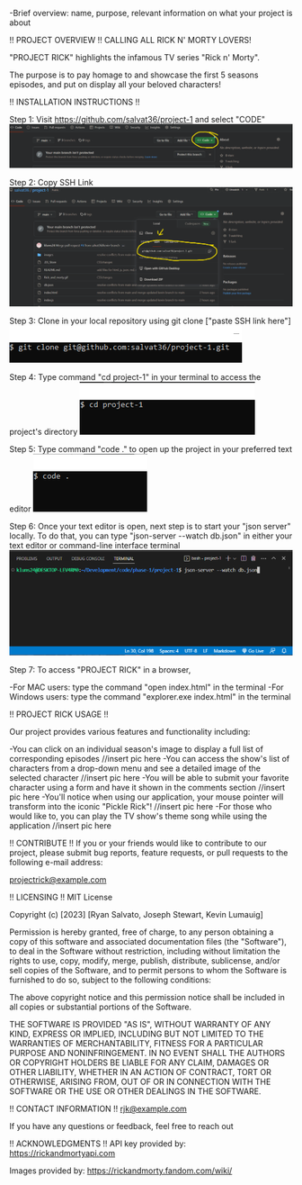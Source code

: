 -Brief overview: name, purpose, relevant information on what your project is about

!! PROJECT OVERVIEW !!
CALLING ALL RICK N' MORTY LOVERS! 

"PROJECT RICK" highlights the infamous TV series "Rick n' Morty". 

The purpose is to pay homage to and showcase the first 5 seasons episodes, and put on display all your beloved characters! 



!! INSTALLATION INSTRUCTIONS !!

Step 1: Visit https://github.com/salvat36/project-1 and select "CODE"
![Getting Started](images/README_image_1.png)

Step 2: Copy SSH Link 
![Getting Started](images/README_image_2.PNG)


Step 3: Clone in your local repository using git clone ["paste SSH link here"]
![Getting Started](images/README_image_3.PNG)

Step 4: Type command "cd project-1" in your terminal to access the project's directory
![Getting Started](images/README_image_4.PNG)

Step 5: Type command "code ." to open up the project in your preferred text editor
![Getting Started](images/README_image_5.PNG)

Step 6: Once your text editor is open, next step is to start your "json server" locally. To do that, you can type "json-server --watch db.json" in either your text editor or command-line interface terminal
![Getting Started](images/README_image_6.PNG)


Step 7: To access "PROJECT RICK" in a browser, 

-For MAC users: type the command "open index.html" in the terminal
-For Windows users: type the command "explorer.exe index.html" in the terminal



!! PROJECT RICK USAGE !!

Our project provides various features and functionality including:

-You can click on an individual season's image to display a full list of corresponding episodes
    //insert pic here
-You can access the show's list of characters from a drop-down menu and see a detailed image of the selected character
    //insert pic here
-You will be able to submit your favorite character using a form and have it shown in the comments section
    //insert pic here
-You'll notice when using our application, your mouse pointer will transform into the iconic "Pickle Rick"!
    //insert pic here
-For those who would like to, you can play the TV show's theme song while using the application
    //insert pic here


!! CONTRIBUTE !!
If you or your friends would like to contribute to our project, please submit bug reports, feature requests, or pull requests to the following e-mail address: 

projectrick@example.com


!! LICENSING !!
MIT License

Copyright (c) [2023] [Ryan Salvato, Joseph Stewart, Kevin Lumauig]

Permission is hereby granted, free of charge, to any person obtaining a copy
of this software and associated documentation files (the "Software"), to deal
in the Software without restriction, including without limitation the rights
to use, copy, modify, merge, publish, distribute, sublicense, and/or sell
copies of the Software, and to permit persons to whom the Software is
furnished to do so, subject to the following conditions:

The above copyright notice and this permission notice shall be included in all
copies or substantial portions of the Software.

THE SOFTWARE IS PROVIDED "AS IS", WITHOUT WARRANTY OF ANY KIND, EXPRESS OR
IMPLIED, INCLUDING BUT NOT LIMITED TO THE WARRANTIES OF MERCHANTABILITY,
FITNESS FOR A PARTICULAR PURPOSE AND NONINFRINGEMENT. IN NO EVENT SHALL THE
AUTHORS OR COPYRIGHT HOLDERS BE LIABLE FOR ANY CLAIM, DAMAGES OR OTHER
LIABILITY, WHETHER IN AN ACTION OF CONTRACT, TORT OR OTHERWISE, ARISING FROM,
OUT OF OR IN CONNECTION WITH THE SOFTWARE OR THE USE OR OTHER DEALINGS IN THE
SOFTWARE.


!! CONTACT INFORMATION !!
rjk@example.com

If you have any questions or feedback, feel free to reach out


!! ACKNOWLEDGMENTS !!
API key provided by: https://rickandmortyapi.com

Images provided by:
https://rickandmorty.fandom.com/wiki/
